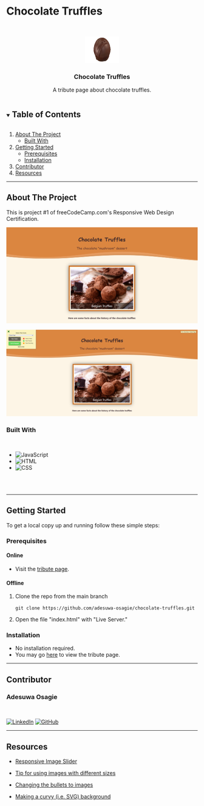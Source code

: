 # Chocolate Truffles

<!-- PROJECT LOGO -->
<br />
<p align="center">
  <a href="https://adesuwa-osagie.github.io/chocolate-truffles/">
    <img src="images-resized/chocolate-ball.png" alt="Logo" width="90" height="70">
  </a>

  <h3 align="center">Chocolate Truffles</h3>

  <p align="center">
    A tribute page about chocolate truffles. 
  </p>
</p>


<!-- TABLE OF CONTENTS -->
<details open="open">
  <summary><h2 style="display: inline-block">Table of Contents</h2></summary>
  <ol>
    <li>
      <a href="#about-the-project">About The Project</a>
      <ul>
        <li><a href="#built-with">Built With</a></li>
      </ul>
    </li>
    <li>
      <a href="#getting-started">Getting Started</a>
      <ul>
        <li><a href="#prerequisites">Prerequisites</a></li>
        <li><a href="#installation">Installation</a></li>
      </ul>
    </li>
    <li><a href="#contributor">Contributor</a></li>
    <li><a href="#resources">Resources</a></li>
  </ol>
</details>

---

<!-- ABOUT THE PROJECT -->
## About The Project

This is project #1 of freeCodeCamp.com's Responsive Web Design Certification.

<a href="https://adesuwa-osagie.github.io/chocolate-truffles/">![Tribute Page](images/page-screenshot.png)</a>
<br/>

![Tribute Page passing tests](images/page-passed.png)
<br/>

### Built With
<br/>

* ![JavaScript](https://img.shields.io/badge/-JAVASCRIPT-3d3b3c?style=flat&logo=javascript)
* ![HTML](https://img.shields.io/badge/-HTML5-%23E34F26?style=flat&logo=html5&logoColor=white)
* ![CSS](https://img.shields.io/badge/-CSS3-%231572B6?logo=css3)
<br/>
<br/>

---

<!-- GETTING STARTED -->
## Getting Started

To get a local copy up and running follow these simple steps:

### Prerequisites

#### Online
* Visit the <a href="https://adesuwa-osagie.github.io/chocolate-truffles/" target="_blank">tribute page</a>.

#### Offline
1. Clone the repo from the main branch
   ```
   git clone https://github.com/adesuwa-osagie/chocolate-truffles.git
   ```
2. Open the file "index.html" with "Live Server."

### Installation

* No installation required. 
* You may go <a href="https://adesuwa-osagie.github.io/chocolate-truffles/">here</a> to view the tribute page.

---


## Contributor



### Adesuwa Osagie
<br/>

[![LinkedIn](https://img.shields.io/badge/-LinkedIn-%230A66C2?style=for-the-badge&logo=linkedin)](https://www.linkedin.com/in/adesuwa-osagie/) [![GitHub](https://img.shields.io/badge/-GITHUB-%23181717?style=for-the-badge&logo=github)](https://github.com/adesuwa-osagie)

---

## Resources

* [Responsive Image Slider](https://www.youtube.com/watch?v=6fivjkF9BOo&t=2s)

* [Tip for using images with different sizes](https://stackoverflow.com/questions/41758544/bootstrap-image-slider-different-image-size)

* [Changing the bullets to images](http://css-workshop.com/css-ul-custom-bullet-style-with-image/)

* [Making a curvy (i.e. SVG) background](https://www.shapedivider.app/)
